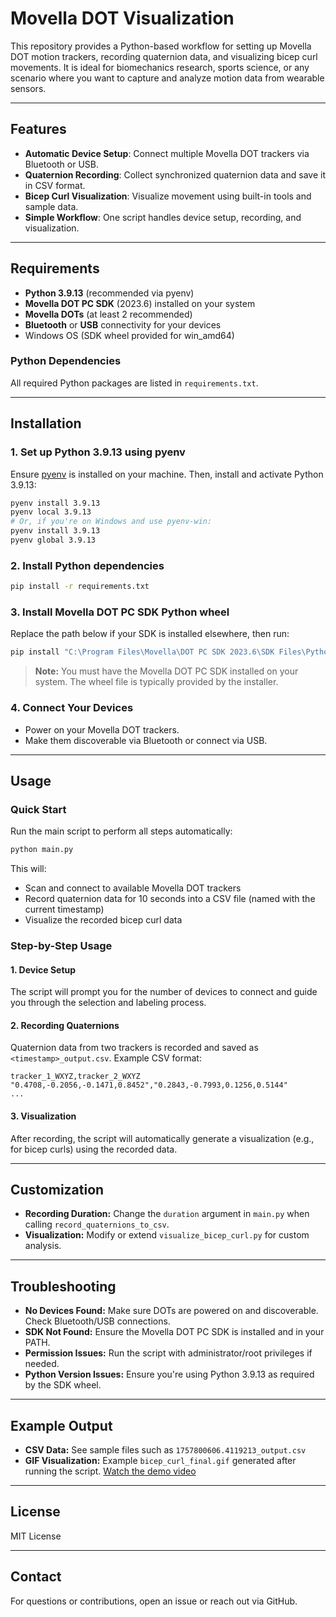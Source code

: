 # Movella DOT Visualization

This repository provides a Python-based workflow for setting up Movella DOT motion trackers, recording quaternion data, and visualizing bicep curl movements. It is ideal for biomechanics research, sports science, or any scenario where you want to capture and analyze motion data from wearable sensors.

---

## Features

- **Automatic Device Setup**: Connect multiple Movella DOT trackers via Bluetooth or USB.
- **Quaternion Recording**: Collect synchronized quaternion data and save it in CSV format.
- **Bicep Curl Visualization**: Visualize movement using built-in tools and sample data.
- **Simple Workflow**: One script handles device setup, recording, and visualization.

---

## Requirements

- **Python 3.9.13** (recommended via pyenv)
- **Movella DOT PC SDK** (2023.6) installed on your system
- **Movella DOTs** (at least 2 recommended)
- **Bluetooth** or **USB** connectivity for your devices
- Windows OS (SDK wheel provided for win_amd64)

### Python Dependencies

All required Python packages are listed in `requirements.txt`.

---

## Installation

### 1. Set up Python 3.9.13 using pyenv

Ensure [pyenv](https://github.com/pyenv/pyenv) is installed on your machine. Then, install and activate Python 3.9.13:

```bash
pyenv install 3.9.13
pyenv local 3.9.13
# Or, if you're on Windows and use pyenv-win:
pyenv install 3.9.13
pyenv global 3.9.13
```

### 2. Install Python dependencies

```bash
pip install -r requirements.txt
```

### 3. Install Movella DOT PC SDK Python wheel

Replace the path below if your SDK is installed elsewhere, then run:

```bash
pip install "C:\Program Files\Movella\DOT PC SDK 2023.6\SDK Files\Python\x64\movelladot_pc_sdk-2023.6.0-cp39-none-win_amd64.whl"
```

> **Note:** You must have the Movella DOT PC SDK installed on your system. The wheel file is typically provided by the installer.

### 4. Connect Your Devices

- Power on your Movella DOT trackers.
- Make them discoverable via Bluetooth or connect via USB.

---

## Usage

### Quick Start

Run the main script to perform all steps automatically:

```bash
python main.py
```

This will:

- Scan and connect to available Movella DOT trackers
- Record quaternion data for 10 seconds into a CSV file (named with the current timestamp)
- Visualize the recorded bicep curl data

### Step-by-Step Usage

#### 1. Device Setup

The script will prompt you for the number of devices to connect and guide you through the selection and labeling process.

#### 2. Recording Quaternions

Quaternion data from two trackers is recorded and saved as `<timestamp>_output.csv`. Example CSV format:

```csv
tracker_1_WXYZ,tracker_2_WXYZ
"0.4708,-0.2056,-0.1471,0.8452","0.2843,-0.7993,0.1256,0.5144"
...
```

#### 3. Visualization

After recording, the script will automatically generate a visualization (e.g., for bicep curls) using the recorded data.

---

## Customization

- **Recording Duration:** Change the `duration` argument in `main.py` when calling `record_quaternions_to_csv`.
- **Visualization:** Modify or extend `visualize_bicep_curl.py` for custom analysis.

---

## Troubleshooting

- **No Devices Found:** Make sure DOTs are powered on and discoverable. Check Bluetooth/USB connections.
- **SDK Not Found:** Ensure the Movella DOT PC SDK is installed and in your PATH.
- **Permission Issues:** Run the script with administrator/root privileges if needed.
- **Python Version Issues:** Ensure you're using Python 3.9.13 as required by the SDK wheel.

---

## Example Output

- **CSV Data:** See sample files such as `1757800606.4119213_output.csv`
- **GIF Visualization:** Example `bicep_curl_final.gif` generated after running the script.
[Watch the demo video](https://drive.google.com/file/d/13dU5MoopGRZqzG9f50rJfTdQJ3M5PEKR/view?usp=sharing)
---

## License

MIT License

---

## Contact

For questions or contributions, open an issue or reach out via GitHub.
